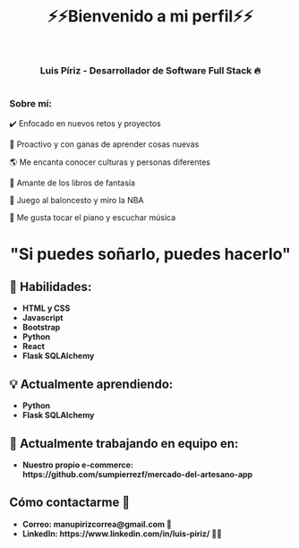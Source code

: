 <div align="center">
    <h1>⚡⚡Bienvenido a mi perfil⚡⚡</h1>
    <br>
    <img id="img" src="https://user-images.githubusercontent.com/119638712/217991087-3a48114c-0aac-46fa-b947-e84c5da76686.gif" alt="">
    <h3>Luis Píriz - Desarrollador de Software Full Stack 🔥</h3>
  </div>
<h1></h1>
<div>
    <h3>Sobre mí:</h3>
    <p>✔️ Enfocado en nuevos retos y proyectos</p>
    <p>🚀 Proactivo y con ganas de aprender cosas nuevas</p>
    <p>🌎 Me encanta conocer culturas y personas diferentes</p>
    <p>📖 Amante de los libros de fantasía</p>
    <p>🏀 Juego al baloncesto y miro la NBA</p>
    <p>🎹 Me gusta tocar el piano y escuchar música</p>
</div>
<h1 align="center">"Si puedes soñarlo, puedes hacerlo"</h1>
<h2 align="left">🌱 Habilidades:<br></h2>
    <ul align="left">
      <li><strong>HTML y CSS</strong></li>
      <li><strong>Javascript</strong></li>
      <li><strong>Bootstrap</strong></li>
      <li><strong>Python</strong></li>
      <li><strong>React</strong></li>
      <li><strong>Flask SQLAlchemy</strong></li>
    </ul>
    <h2 align="left">💡 Actualmente aprendiendo:</h2>
    <ul align="left">
      <li><strong>Python</strong></li>
      <li><strong>Flask SQLAlchemy</strong></li>
    </ul>
    <h2 align="left">🔭 Actualmente trabajando en equipo en:</h2>
    <ul align="left">
      <li><strong>Nuestro propio e-commerce: https://github.com/sumpierrezf/mercado-del-artesano-app</strong></li>
    </ul>
    <h2 align="left">Cómo contactarme 💬</h2>
    <ul align="left">
      <li><strong>Correo: manupirizcorrea@gmail.com 💌</strong></li>
      <li><strong>LinkedIn: https://www.linkedin.com/in/luis-piriz/ 👨‍💼</strong></li>
    </ul>
    <h1></h1>



